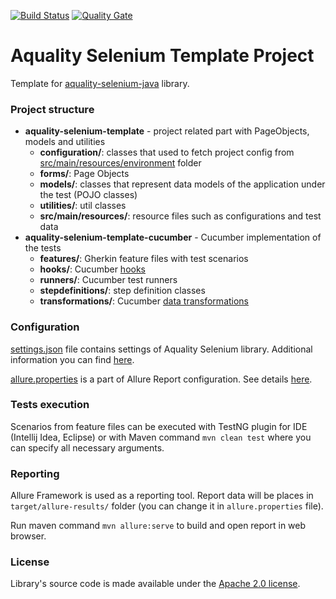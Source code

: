 [![Build Status](https://dev.azure.com/aquality-automation/aquality-automation/_apis/build/status/aquality-automation.aquality-selenium-java-template?branchName=master)](https://dev.azure.com/aquality-automation/aquality-automation/_build/latest?definitionId=9&branchName=master)
[![Quality Gate](https://sonarcloud.io/api/project_badges/measure?project=aquality-automation_aquality-selenium-java-template&metric=alert_status)](https://sonarcloud.io/dashboard?id=aquality-automation_aquality-selenium-java-template)

# Aquality Selenium Template Project
Template for [aquality-selenium-java](https://github.com/aquality-automation/aquality-selenium-java) library.

### Project structure
- **aquality-selenium-template** - project related part with PageObjects, models and utilities
  - **configuration/**: classes that used to fetch project config from [src/main/resources/environment](https://github.com/aquality-automation/aquality-selenium-java-template/blob/master/aquality-selenium-template/src/main/resources/environment) folder
  - **forms/**: Page Objects
  - **models/**: classes that represent data models of the application under the test (POJO classes) 
  - **utilities/**: util classes
  - **src/main/resources/**: resource files such as configurations and test data
- **aquality-selenium-template-cucumber** - Cucumber implementation of the tests
  - **features/**: Gherkin feature files with test scenarios
  - **hooks/**: Cucumber [hooks](https://cucumber.io/docs/cucumber/api/#hooks)
  - **runners/**: Cucumber test runners
  - **stepdefinitions/**: step definition classes
  - **transformations/**: Cucumber [data transformations](https://cucumber.io/docs/cucumber/configuration/)

### Configuration
[settings.json](https://github.com/aquality-automation/aquality-selenium-java-template/blob/master/aquality-selenium-template/src/main/resources/settings.json) file contains settings of Aquality Selenium library. Additional information you can find [here](https://github.com/aquality-automation/aquality-selenium-java/blob/master/Documentation.en.md).

[allure.properties](https://github.com/aquality-automation/aquality-selenium-java-template/blob/master/aquality-selenium-template/src/main/resources/allure.properties) is a part of Allure Report configuration. See details [here](https://docs.qameta.io/allure/).   

### Tests execution
Scenarios from feature files can be executed with TestNG plugin for IDE (Intellij Idea, Eclipse)
or with Maven command ```mvn clean test``` where you can specify all necessary arguments.

### Reporting 
Allure Framework is used as a reporting tool. Report data will be places in ```target/allure-results/``` folder (you can change it in ```allure.properties``` file).

Run maven command ```mvn allure:serve``` to build and open report in web browser.

### License
Library's source code is made available under the [Apache 2.0 license](https://github.com/aquality-automation/aquality-selenium-java-template/blob/master/LICENSE).